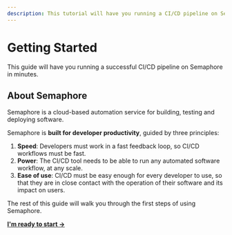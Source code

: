 ```yaml
---
description: This tutorial will have you running a CI/CD pipeline on Semaphore in minutes.
---
```


# Getting Started

This guide will have you running a successful CI/CD pipeline on Semaphore in
minutes.

## About Semaphore

Semaphore is a cloud-based automation service for building, testing and
deploying software.

Semaphore is **built for developer productivity**, guided by three principles:

1. **Speed**: Developers must work in a fast feedback loop, so CI/CD workflows
   must be fast.
3. **Power**: The CI/CD tool needs to be able to run any automated software
   workflow, at any scale.
2. **Ease of use**: CI/CD must be easy enough for every developer to use, so
   that they are in close contact with the operation of their software and its
   impact on users.

The rest of this guide will walk you through the first steps of using Semaphore.

**[I'm ready to start →][next]**

[next]: https://docs.semaphoreci.com/guided-tour/creating-your-first-project/
